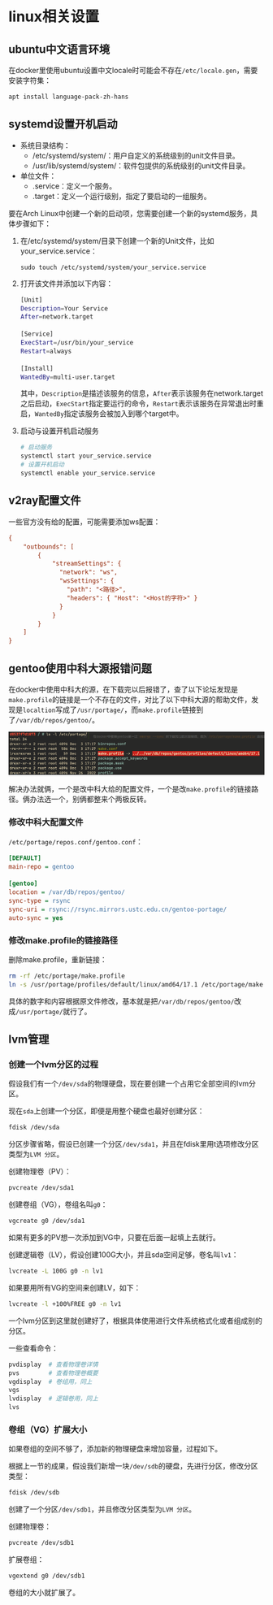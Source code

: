 # linux相关设置

## ubuntu中文语言环境

在docker里使用ubuntu设置中文locale时可能会不存在`/etc/locale.gen`，需要安装字符集：

```sh
apt install language-pack-zh-hans
```

## systemd设置开机启动

- 系统目录结构：
    - /etc/systemd/system/：用户自定义的系统级别的unit文件目录。
    - /usr/lib/systemd/system/：软件包提供的系统级别的unit文件目录。
- 单位文件：
    - .service：定义一个服务。
    - .target：定义一个运行级别，指定了要启动的一组服务。

要在Arch Linux中创建一个新的启动项，您需要创建一个新的systemd服务，具体步骤如下：

1. 在/etc/systemd/system/目录下创建一个新的Unit文件，比如your_service.service：

    ```
    sudo touch /etc/systemd/system/your_service.service
    ```

2. 打开该文件并添加以下内容：

    ```bash
    [Unit]
    Description=Your Service
    After=network.target

    [Service]
    ExecStart=/usr/bin/your_service
    Restart=always

    [Install]
    WantedBy=multi-user.target
    ```

    其中，`Description`是描述该服务的信息，`After`表示该服务在network.target之后启动，`ExecStart`指定要运行的命令，`Restart`表示该服务在异常退出时重启，`WantedBy`指定该服务会被加入到哪个target中。

3. 启动与设置开机启动服务

    ```sh
    # 启动服务
    systemctl start your_service.service
    # 设置开机启动
    systemctl enable your_service.service
    ```


## v2ray配置文件

一些官方没有给的配置，可能需要添加ws配置：

```ini
{
    "outbounds": [
        {
            "streamSettings": {
              "network": "ws",
              "wsSettings": {
                "path": "<路径>",
                "headers": { "Host": "<Host的字符>" }
              }
            }
        }
    ]
}
```

## gentoo使用中科大源报错问题

在docker中使用中科大的源，在下载完以后报错了，查了以下论坛发现是`make.profile`的链接是一个不存在的文件，对比了以下中科大源的帮助文件，发现是`localtion`写成了`/usr/portage/`，而`make.profile`链接到了`/var/db/repos/gentoo/`。

![Alt text](img/docker中gentoo的portage报错.png)

解决办法就俩，一个是改中科大给的配置文件，一个是改`make.profile`的链接路径。俩办法选一个，别俩都整来个两极反转。

### 修改中科大配置文件

`/etc/portage/repos.conf/gentoo.conf`：

```ini
[DEFAULT]
main-repo = gentoo

[gentoo]
location = /var/db/repos/gentoo/
sync-type = rsync
sync-uri = rsync://rsync.mirrors.ustc.edu.cn/gentoo-portage/
auto-sync = yes
```

### 修改make.profile的链接路径

删除make.profile，重新链接：

```bash
rm -rf /etc/portage/make.profile
ln -s /usr/portage/profiles/default/linux/amd64/17.1 /etc/portage/make.profile
```

具体的数字和内容根据原文件修改，基本就是把`/var/db/repos/gentoo/`改成`/usr/portage/`就行了。

## lvm管理

### 创建一个lvm分区的过程

假设我们有一个`/dev/sda`的物理硬盘，现在要创建一个占用它全部空间的lvm分区。

现在`sda`上创建一个分区，即便是用整个硬盘也最好创建分区：

```bash
fdisk /dev/sda
```

分区步骤省略，假设已创建一个分区`/dev/sda1`，并且在fdisk里用t选项修改分区类型为`LVM 分区`。

创建物理卷（PV）：

```bash
pvcreate /dev/sda1
```

创建卷组（VG），卷组名叫`g0`：

```bash
vgcreate g0 /dev/sda1
```

如果有更多的PV想一次添加到VG中，只要在后面一起填上去就行。

创建逻辑卷（LV），假设创建100G大小，并且sda空间足够，卷名叫`lv1`：

```bash
lvcreate -L 100G g0 -n lv1
```

如果要用所有VG的空间来创建LV，如下：

```bash
lvcreate -l +100%FREE g0 -n lv1
```

一个lvm分区到这里就创建好了，根据具体使用进行文件系统格式化或者组成别的分区。

一些查看命令：

```bash
pvdisplay  # 查看物理卷详情
pvs        # 查看物理卷概要
vgdisplay  # 卷组用，同上
vgs
lvdisplay  # 逻辑卷用，同上
lvs
```

### 卷组（VG）扩展大小

如果卷组的空间不够了，添加新的物理硬盘来增加容量，过程如下。

根据上一节的成果，假设我们新增一块`/dev/sdb`的硬盘，先进行分区，修改分区类型：

```bash
fdisk /dev/sdb
```

创建了一个分区`/dev/sdb1`，并且修改分区类型为`LVM 分区`。

创建物理卷：

```bash
pvcreate /dev/sdb1
```

扩展卷组：

```bash
vgextend g0 /dev/sdb1
```

卷组的大小就扩展了。
